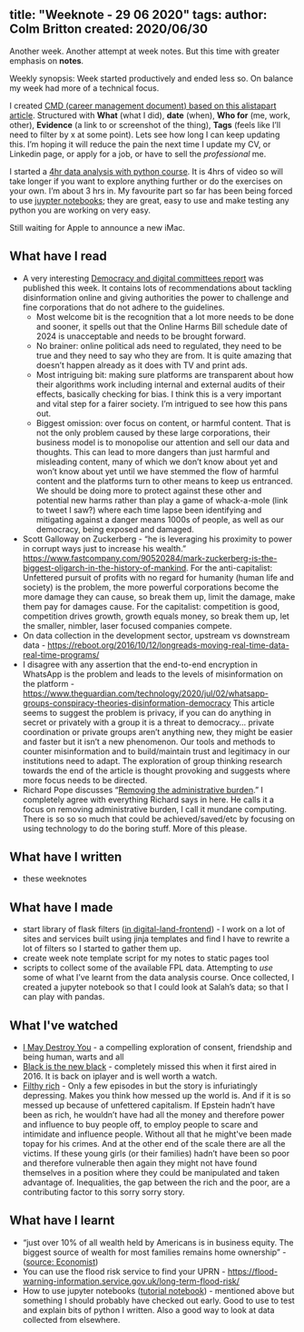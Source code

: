 title: "Weeknote - 29 06 2020"
tags:
author: Colm Britton
created: 2020/06/30
--------------------

Another week. Another attempt at week notes. But this time with greater emphasis on **notes**.

Weekly synopsis: Week started productively and ended less so. On balance my week had more of a technical focus.

I created [CMD (career management document) based on this alistapart article](https://alistapart.com/article/the-career-management-document/). Structured with **What** (what I did), **date** (when), **Who for** (me, work, other), **Evidence** (a link to or screenshot of the thing), **Tags** (feels like I’ll need to filter by x at some point). Lets see how long I can keep updating this.
I’m hoping it will reduce the pain the next time I update my CV, or Linkedin page, or apply for a job, or have to sell the *professional* me.

I started a [4hr data analysis with python course](https://www.youtube.com/watch?v=r-uOLxNrNk8). It is 4hrs of video so will take longer if you want to explore anything further or do the exercises on your own. I’m about 3 hrs in. My favourite part so far has been being forced to use [juypter notebooks](https://jupyter.org/); they are great, easy to use and make testing any python you are working on very easy.

Still waiting for Apple to announce a new iMac.

## What have I read

- A very interesting [Democracy and digital committees report](https://committees.parliament.uk/committee/407/democracy-and-digital-technologies-committee/news/147121/democracy-under-threat-from-pandemic-of-misinformation-online-say-lords-committee/) was published this week. It contains lots of recommendations about tackling disinformation online and giving authorities the power to challenge and fine corporations that do not adhere to the guidelines.
    - Most welcome bit is the recognition that a lot more needs to be done and sooner, it spells out that the Online Harms Bill schedule date of 2024 is unacceptable and needs to be brought forward.
    - No brainer: online political ads need to regulated, they need to be true and they need to say who they are from. It is quite amazing that doesn’t happen already as it does with TV and print ads.
    - Most intriguing bit: making sure platforms are transparent about how their algorithms work including internal and external audits of their effects, basically checking for bias. I think this is a very important and vital step for a fairer society. I’m intrigued to see how this pans out.
    - Biggest omission: over focus on content, or harmful content. That is not the only problem caused by these large corporations, their business model is to monopolise our attention and sell our data and thoughts. This can lead to more dangers than just harmful and misleading content, many of which we don’t know about yet and won’t know about yet until we have stemmed the flow of harmful content and the platforms turn to other means to keep us entranced. We should be doing more to protect against these other and potential new harms rather than play a game of whack-a-mole (link to tweet I saw?) where each time lapse been identifying and mitigating against a danger means 1000s of people, as well as our democracy, being exposed and damaged.
- Scott Galloway on Zuckerberg - “he is leveraging his proximity to power in corrupt ways just to increase his wealth.” https://www.fastcompany.com/90520284/mark-zuckerberg-is-the-biggest-oligarch-in-the-history-of-mankind. For the anti-capitalist: Unfettered pursuit of profits with no regard for humanity (human life and society) is the problem, the more powerful corporations become the more damage they can cause, so break them up, limit the damage, make them pay for damages cause. For the capitalist: competition is good, competition drives growth, growth equals money, so break them up, let the smaller, nimbler, laser focused companies compete.
- On data collection in the development sector, upstream vs downstream data - https://reboot.org/2016/10/12/longreads-moving-real-time-data-real-time-programs/
- I disagree with any assertion that the end-to-end encryption in WhatsApp is the problem and leads to the levels of misinformation on the platform - https://www.theguardian.com/technology/2020/jul/02/whatsapp-groups-conspiracy-theories-disinformation-democracy This article seems to suggest the problem is privacy, if you can do anything in secret or privately with a group it is a threat to democracy… private coordination or private groups aren’t anything new, they might be easier and faster but it isn’t a new phenomenon. Our tools and methods to counter misinformation and to build/maintain trust and legitimacy in our institutions need to adapt. The exploration of group thinking research towards the end of the article is thought provoking and suggests where more focus needs to be directed.
- Richard Pope discusses “[Removing the administrative burden](https://richardpope.org/blog/2020/06/25/the-elimination-of-administrative-burden/).” I completely agree with everything Richard says in here. He calls it a focus on removing administrative burden, I call it mundane computing. There is so so so much that could be achieved/saved/etc by focusing on using technology to do the boring stuff. More of this please.

## What have I written

- these weeknotes

## What have I made

- start library of flask filters ([in digital-land-frontend](https://github.com/digital-land/digital-land-frontend/blob/master/application/filters.py)) - I work on a lot of sites and services built using jinja templates and find I have to rewrite a lot of filters so I started to gather them up.
- create week note template script for my notes to static pages tool
- scripts to collect some of the available FPL data. Attempting to *use* some of what I’ve learnt from the data analysis course. Once collected, I created a jupyter notebook so that I could look at Salah’s data; so that I can play with pandas.

## What I've watched

* [I May Destroy You](https://www.bbc.co.uk/iplayer/episodes/m000jyxy/i-may-destroy-you) - a compelling exploration of consent, friendship and being human, warts and all
* [Black is the new black](https://www.bbc.co.uk/programmes/b082psd8) - completely missed this when it first aired in 2016. It is back on iplayer and is well worth a watch. 
* [Filthy rich](https://www.netflix.com/watch/81133031) - Only a few episodes in but the story is infuriatingly depressing. Makes you think how messed up the world is. And if it is so messed up because of unfettered capitalism. If Epstein hadn’t have been as rich, he wouldn’t have had all the money and therefore power and influence to buy people off, to employ people to scare and intimidate and influence people. Without all that he might've been made topay for his crimes. And at the other end of the scale there are all the victims. If these young girls (or their families) hadn’t have been so poor and therefore vulnerable then again they might not have found themselves in a position where they could be manipulated and taken advantage of. Inequalities, the gap between the rich and the poor, are a contributing factor to this sorry sorry story.

## What have I learnt

* “just over 10% of all wealth held by Americans is in business equity. The biggest source of wealth for most families remains home ownership” - ([source: Economist](https://www.economist.com/united-states/2020/06/28/african-american-businesses-need-more-than-buy-black-campaigns))
* You can use the flood risk service to find your UPRN - https://flood-warning-information.service.gov.uk/long-term-flood-risk/
* How to use jupyter notebooks ([tutorial notebook](https://notebooks.ai/konrad-wald/interactive-jupyterlab-tutorial-21fcf341/lab)) - mentioned above but something I should probably have checked out early. Good to use to test and explain bits of python I written. Also a good way to look at data collected from elsewhere.

